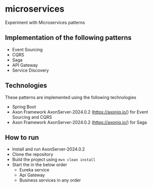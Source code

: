 # microservices
Experiment with Microservices patterns

## Implementation of the following patterns
- Event Sourcing
- CQRS
- Saga
- API Gateway
- Service Discovery

## Technologies
These patterns are implemented using the following technologies
- Spring Boot
- Axon Framework AxonServer-2024.0.2 (https://axoniq.io/) for Event Sourcing and CQRS
- Axon Framework AxonServer-2024.0.2 (https://axoniq.io/) for Saga

## How to run
- Install and run AxonServer-2024.0.2
- Clone the repository
- Build the project using `mvn clean install`
- Start the in the below order
    - Eureka service
    - Api Gateway
    - Business services in any order

